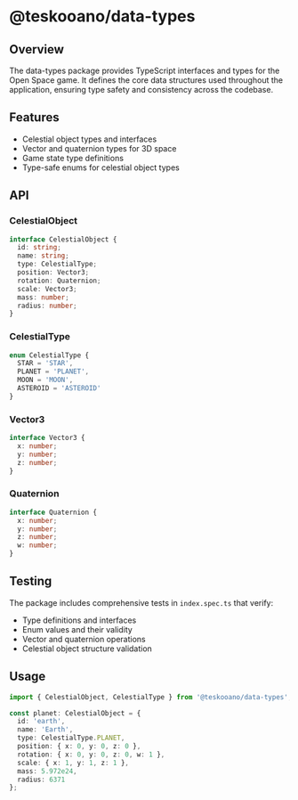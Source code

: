 # @teskooano/data-types

## Overview
The data-types package provides TypeScript interfaces and types for the Open Space game. It defines the core data structures used throughout the application, ensuring type safety and consistency across the codebase.

## Features
- Celestial object types and interfaces
- Vector and quaternion types for 3D space
- Game state type definitions
- Type-safe enums for celestial object types

## API

### CelestialObject
```typescript
interface CelestialObject {
  id: string;
  name: string;
  type: CelestialType;
  position: Vector3;
  rotation: Quaternion;
  scale: Vector3;
  mass: number;
  radius: number;
}
```

### CelestialType
```typescript
enum CelestialType {
  STAR = 'STAR',
  PLANET = 'PLANET',
  MOON = 'MOON',
  ASTEROID = 'ASTEROID'
}
```

### Vector3
```typescript
interface Vector3 {
  x: number;
  y: number;
  z: number;
}
```

### Quaternion
```typescript
interface Quaternion {
  x: number;
  y: number;
  z: number;
  w: number;
}
```

## Testing
The package includes comprehensive tests in `index.spec.ts` that verify:
- Type definitions and interfaces
- Enum values and their validity
- Vector and quaternion operations
- Celestial object structure validation

## Usage
```typescript
import { CelestialObject, CelestialType } from '@teskooano/data-types';

const planet: CelestialObject = {
  id: 'earth',
  name: 'Earth',
  type: CelestialType.PLANET,
  position: { x: 0, y: 0, z: 0 },
  rotation: { x: 0, y: 0, z: 0, w: 1 },
  scale: { x: 1, y: 1, z: 1 },
  mass: 5.972e24,
  radius: 6371
};
``` 